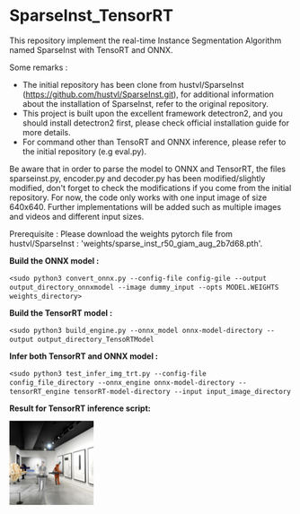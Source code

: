 # SparseInst_TensorRT
 This repository implement the real-time Instance Segmentation Algorithm named SparseInst with TensoRT and ONNX.
 
 
 

 
 Some remarks : 
  - The initial repository has been clone from hustvl/SparseInst (https://github.com/hustvl/SparseInst.git), for additional information about the installation of SparseInst, refer to the original repository. 
  - This project is built upon the excellent framework detectron2, and you should install detectron2 first, please check official installation guide for more details.
  - For command other than TensoRT and ONNX inference, please refer to the initial repository (e.g eval.py). 
 
 Be aware that in order to parse the model to ONNX and TensorRT, the files sparseinst.py, encoder.py and decoder.py has been modified/slightly modified, don't forget to check the modifications if you come from the initial repository.
 For now, the code only works with one input image of size 640x640. Further implementations will be added such as multiple images and videos and different input sizes.
 
 
 Prerequisite : Please download the weights pytorch file from hustvl/SparseInst :  'weights/sparse_inst_r50_giam_aug_2b7d68.pth'.
 
 **Build the ONNX model  :**
 ```
 <sudo python3 convert_onnx.py --config-file config-gile --output output_directory_onnxmodel --image dummy_input --opts MODEL.WEIGHTS weights_directory>
 ```
 
  **Build the TensorRT model  :**
 ```
 <sudo python3 build_engine.py --onnx_model onnx-model-directory --output output_directory_TensoRTModel
 ```
 
  **Infer both TensorRT and ONNX model :**
 ```
 <sudo python3 test_infer_img_trt.py --config-file config_file_directory --onnx_engine onnx-model-directory --tensorRT_engine tensorRT-model-directory --input input_image_directory 
 ```
 **Result for TensorRT inference script:**
 
 <img
  src="results/result_tensorrt.png"
  alt="Alt text"
  title="Result for TensorRT demo"
  style="display: inline-block; margin: 1 auto; max-width: 150px">
 
 
 
 
 
 



 
